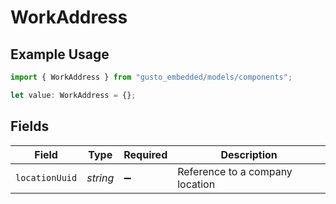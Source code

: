 # WorkAddress

## Example Usage

```typescript
import { WorkAddress } from "gusto_embedded/models/components";

let value: WorkAddress = {};
```

## Fields

| Field                           | Type                            | Required                        | Description                     |
| ------------------------------- | ------------------------------- | ------------------------------- | ------------------------------- |
| `locationUuid`                  | *string*                        | :heavy_minus_sign:              | Reference to a company location |
